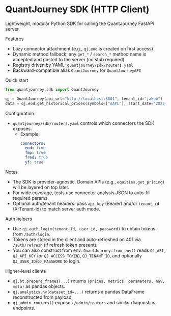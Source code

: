 # QuantJourney SDK (HTTP Client)

Lightweight, modular Python SDK for calling the QuantJourney FastAPI server.

Features
- Lazy connector attachment (e.g., `qj.eod` is created on first access)
- Dynamic method fallback: any `get_*` / `search_*` method name is accepted and posted to the server (no stub required)
- Registry driven by YAML: `quantjourney/sdk/routers.yaml`
- Backward-compatible alias `QuantJourney` for `QuantJourneyAPI`

Quick start
```python
from quantjourney.sdk import QuantJourney

qj = QuantJourney(api_url="http://localhost:8001", tenant_id="jakub")
data = qj.eod.get_historical_prices(symbols=["AAPL"], start_date="2025-01-01", end_date="2025-02-01", frequency="1d", exchanges=["US"])  # dict
```

Configuration
- `quantjourney/sdk/routers.yaml` controls which connectors the SDK exposes.
  - Example:
    ```yaml
    connectors:
      eod: true
      fmp: true
      fred: true
      yf: true
    ```

Notes
- The SDK is provider-agnostic. Domain APIs (e.g., `equities.get_pricing`) will be layered on top later.
- For wide coverage, tests use connector analysis JSON to auto-fill required params.
- Optional auth/tenant headers: pass `api_key` (Bearer) and/or `tenant_id` (X-Tenant-Id) to match server auth mode.

Auth helpers
- Use `qj.auth.login(tenant_id, user_id, password)` to obtain tokens from `/auth/login`.
- Tokens are stored in the client and auto-refreshed on 401 via `/auth/refresh` (if refresh token present).
- You can also construct from env: `QuantJourney.from_env()` reads `QJ_API`, `QJ_API_KEY` (or `QJ_ACCESS_TOKEN`), `QJ_TENANT_ID`, and optionally `QJ_USER_ID`/`QJ_PASSWORD` to login.

Higher-level clients
- `qj.bt.prepare_frames(...)` returns `(prices, metrics, parameters, nav, meta)` as pandas objects.
- `qj.analytics.hv(dataset_id=...)` returns a pandas DataFrame reconstructed from payload.
- `qj.admin.routers()` exposes `/admin/routers` and similar diagnostics endpoints.
